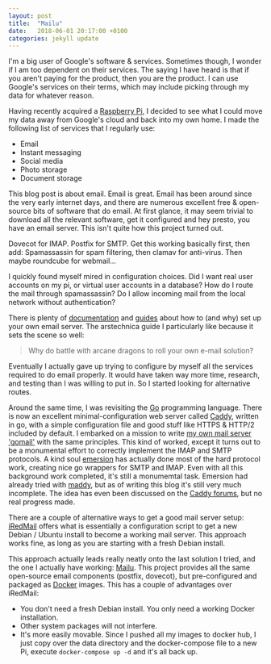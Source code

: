 ```yaml
---
layout: post
title:  "Mailu"
date:   2018-06-01 20:17:00 +0100
categories: jekyll update
---
```


I'm a big user of Google's software & services. Sometimes though, I wonder if I am too dependent on their services. The saying I have heard is that if you aren't paying for the product, then you are the product. I can use Google's services on their terms, which may include picking through my data for whatever reason.

Having recently acquired a [Raspberry Pi][rpi], I decided to see what I could move my data away from Google's cloud and back into my own home. I made the following list of services that I regularly use:

* Email
* Instant messaging
* Social media
* Photo storage
* Document storage

This blog post is about email. Email is great. Email has been around since the very early internet days, and there are numerous excellent free & open-source bits of software that do email. At first glance, it may seem trivial to download all the relevant software, get it configured and hey presto, you have an email server. This isn't quite how this project turned out.

Dovecot for IMAP. Postfix for SMTP. Get this working basically first, then add: Spamassassin for spam filtering, then clamav for anti-virus. Then maybe roundcube for webmail...

I quickly found myself mired in configuration choices. Did I want real user accounts on my pi, or virtual user accounts in a database? How do I route the mail through spamassassin? Do I allow incoming mail from the local network without authentication? 

There is plenty of [documentation][dovecot-basic] and [guides][ars-technica-guide] about how to (and why) set up your own email server. The arstechnica guide I particularly like because it sets the scene so well: 

>Why do battle with arcane dragons to roll your own e-mail solution?

Eventually I actually gave up trying to configure by myself all the services required to do email properly. It would have taken way more time, research, and testing than I was willing to put in. So I started looking for alternative routes. 

Around the same time, I was revisiting the [Go][golang] programming language. There is now an excellent minimal-configuration web server called [Caddy][caddy], written in go, with a simple configuration file and good stuff like HTTPS & HTTP/2 included by default. I embarked on a mission to write [my own mail server 'gomail'][gomail] with the same principles. This kind of worked, except it turns out to be a monumental effort to correctly implement the IMAP and SMTP protocols. A kind soul [emersion][emersion] has actually done most of the hard protocol work, creating nice go wrappers for SMTP and IMAP. Even with all this background work completed, it's still a monumemtal task. Emersion had already tried with [maddy][maddy], but as of writing this blog it's still very much incomplete. The idea has even been discussed on the [Caddy forums][caddy-forum-non-http], but no real progress made.

There are a couple of alternative ways to get a good mail server setup: [iRedMail][iredmail] offers what is essentially a configuration script to get a new Debian / Ubuntu install to become a working mail server. This approach works fine, as long as you are starting with a fresh Debian install.

This approach actually leads really neatly onto the last solution I tried, and the one I actually have working: [Mailu][mailu]. This project provides all the same open-source email components (postfix, dovecot), but pre-configured and packaged as [Docker][docker] images. This has a couple of advantages over iRedMail: 
* You don't need a fresh Debian install. You only need a working Docker installation.
* Other system packages will not interfere.
* It's more easily movable. Since I pushed all my images to docker hub, I just copy over the data directory and the docker-compose file to a new Pi, execute `docker-compose up -d` and it's all back up.

[rpi]:https://www.raspberrypi.org/
[dovecot-basic]:https://wiki.dovecot.org/BasicConfiguration
[ars-technica-guide]:https://arstechnica.com/information-technology/2014/02/how-to-run-your-own-e-mail-server-with-your-own-domain-part-1/
[golang]:https://golang.org/
[caddy]:https://caddyserver.com/
[gomail]:https://github.com/MFAshby/gomail
[emersion]:https://github.com/emersion
[maddy]:https://github.com/emersion/maddy
[caddy-forum-non-http]:https://caddy.community/t/server-types-other-than-http/65/7
[iredmail]:https://www.iredmail.org/
[mailu]:https://github.com/Mailu/Mailu
[docker]:http://docker.io/
